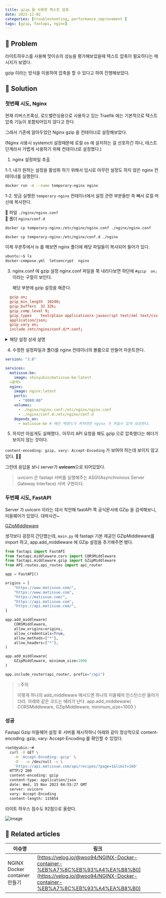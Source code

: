 ```yaml
---
title: gzip 을 사용한 텍스트 압축
date: 2023-11-02
categories: [troubleshooting, performance_improvement ]
tags: [gzip, fastapi, nginx]
---
```


## 🤔 Problem

라이트하우스를 사용해 맛이슈의 성능을 평가해보았을때 텍스트 압축이 필요하다는 메시지가 보였다.

gzip 이라는 방식을 이용하여 압축을 할 수 있다고 하여 진행해보았다.

## 🌱 Solution

### 첫번째 시도, Nginx

현재 리버스프록싱, 로드밸런싱용으로 사용하고 있는 Traefik 에는 기본적으로 텍스트압축 기능이 포함되어있지 않다고 한다.

그래서 기존에 알아두었던 Nginx gzip 을 컨테이너로 설정해보았다.

(Nginx 사용시 systemctl 설정때문에 로컬 os 에 설치하는 걸 선호하긴 하나, 테스트 단계라서 가볍게 사용하기 위해 컨테이너로 설정했다.)

1. nginx 설정파일 추출

1-1. 내가 원하는 설정을 활성화 하기 위해서 임시로 아무런 설정도 하지 않은 nginx 컨테이너를 실행한다.

  ```sh
  docker run -d --name temporary-nginx nginx
  ```

1-2. 방금 실행한 `temporary-nginx` 컨테이너에서 설정 관련 부분들만 쏙 빼서 로컬 머신에 복사한다.

  📄 파일 `./nginx/nginx.conf`  
  📁 폴더 `nginx/conf.d` 

  ```sh
  docker cp temporary-nginx:/etc/nginx/nginx.conf ./nginx/nginx.conf

  docker cp temporary-nginx:/etc/nginx/conf.d ./nginx
  ```

  이제 우분투에서 ls 를 해보면 nginx 폴더에 해당 파일들이 복사되어 들어가 있다.

  ```sh
  ubuntu:~$ ls
  docker-compose.yml  letsencrypt  nginx
  ```

3. nginx.conf 에 gzip 설정
   nginx.conf 파일을 쭉 내리다보면 하단에 `#gzip  on;` 이라는 구절이 보인다.

   해당 부분에 gzip 설정을 해준다.

  ```conf
    gzip on;
    gzip_min_length  10240;
    gzip_buffers  32 32k;
    gzip_comp_level 9;
    gzip_types    text/plain application/x-javascript text/xml text/css                   
    application/json;
    gzip_vary on;    
    include /etc/nginx/conf.d/*.conf;
  ```
  <details markdown="block"><summary> 해당 설정 상세 설명 </summary>
    ```js
      gzip on; // gzip 압축 기능 활성화
      gzip_min_length  10240; // 최소 10,240바이트(약 10KB) 크기의 콘텐츠에만 압축이 적용됨
      gzip_buffers  32 32k; // 압축 처리에 사용될 메모리 버퍼의 수와 크기를 정의
      gzip_comp_level 9; // 압축 수준을 설정. 압축 수준이 높을시 자원을 많이 사용하지만 요즘은 하드웨어 좋아져서 가장 높은 수준인 9로 설정했다.
      gzip_types text/plain application/x-javascript text/xml text/css application/json; // 일반 텍스트, JavaScript, XML, CSS, JSON 파일에 압축이 적용    
      gzip_vary on;    // Vary: Accept-Encoding 헤더를 응답에 추가하여, 압축된 버전과 압축되지 않은 버전의 콘텐츠가 클라이언트나 중간 프록시에 의해 별도로 캐시될 수 있도록 한다.
      include /etc/nginx/conf.d/*.conf; // `/etc/nginx/conf.d/` 디렉토리 내의 모든 `.conf` 확장자를 가진 파일을 현재 설정 파일에 포함시킵니다. 
    ```
  </details>   

4. 수정한 설정파일과 폴더를 nginx 컨테이너의 볼륨으로 만들어 마운트한다.

  ```yml
  version: "3.8"

  services:
    matissue-be:
      image: shinyubin/matissue-be:latest
    <중략>
    nginx:
      image: nginx:latest
      ports:
        - "8080:80"
      volumes:
        - ./nginx/nginx.conf:/etc/nginx/nginx.conf
        - ./nginx/conf.d:/etc/nginx/conf.d
      depends_on:
        - matissue-be # 메인 백엔드가 켜져야만 nginx 가 켜질수 있게 보장한다.
  ```

5. 하지만 아쉽게도 실패했다..
   아무리 API 요청을 해도 gzip 으로 압축했다는 헤더가 보이지 않는 것이다.

  `content-encoding: gzip, vary: Accept-Encoding` 가 보여야 하는데 보이지 않고 있다. 🤦‍♀️

  그런데 응답을 보니 server가 **uvicorn**으로 되어있었다.

  > uvicorn 은 fastapi 서버를 실행해주는 ASGI(Asynchronous Server Gateway Interface) 서버 구현이다.


### 두번째 시도, FastAPI

  Server 가 uvicorn 이라는 데서 착안해 fastAPI 쪽 공식문서에 GZip 을 검색해보니, 미들웨어가 있었다.  대박사건~
  
  [GZipMiddleware]("https://fastapi.tiangolo.com/advanced/middleware/#gzipmiddleware")

  생각보다 굉장히 간단했는데, `main.py` 에 fastapi 기본 제공인 GZipMiddleware를 import 하고, app.add_middleware 에 GZip 설정을 추가해주면 됐다.

  ```py
  from fastapi import FastAPI
  from fastapi.middleware.cors import CORSMiddleware
  from fastapi.middleware.gzip import GZipMiddleware
  from API.routes.api_routes import api_router

  app = FastAPI()

  origins = [
      "https://www.matissue.com/",
      "https://www.matissue.com",
      "https://matissue.com/",
      "https://api.matissue.com",
      "https://api.matissue.com/",
  ]

  app.add_middleware(
      CORSMiddleware,
      allow_origins=origins,
      allow_credentials=True,
      allow_methods=["*"],
      allow_headers=["*"],
  )

  app.add_middleware(
      GZipMiddleware, minimum_size=1000
  )

  app.include_router(api_router, prefix="/api")
  ```

  > 💡주의
  >
  >  이렇게 하나의 add_middleware 메서드엔 하나의 미들웨어 인스턴스만 들어가더라. 아래와 같은 코드는 에러가 난다.
  >  app.add_middleware(
  >    CORSMiddleware,
  >    GZipMiddleware, minimum_size=1000
  > )


### 성공

  Fastapi Gzip 미들웨어 설정 후 서버를 재시작하니 아래와 같이 정상적으로 content-encoding: gzip, vary: Accept-Encoding 를 확인할 수 있었다.

  ```sh
  root@yubin:~#
    curl -X GET \
      -H 'Accept-Encoding: gzip' \
      -D - -o /dev/null -s \
      'https://api.matissue.com/api/recipes/?page=1&limit=160'
    HTTP/2 200 
    content-encoding: gzip
    content-type: application/json
    date: Wed, 15 Nov 2023 04:55:27 GMT
    server: uvicorn
    vary: Accept-Encoding
    content-length: 115854
  ```

  라이트 하우스 점수도 92점으로 올랐다.

  ![image](https://github.com/YubinShin/YubinShin.github.io/assets/68121478/c4a8f690-f0a7-4d7d-a128-4446162e321b)


## 📎 Related articles

| 이슈명                        | 링크                                                                                                                                                     |
| ----------------------------- | -------------------------------------------------------------------------------------------------------------------------------------------------------- |
| NGINX Docker container 만들기 | [https://velog.io/@woo94/NGINX-Docker-container-%EB%A7%8C%EB%93%A4%EA%B8%B0](https://velog.io/@woo94/NGINX-Docker-container-%EB%A7%8C%EB%93%A4%EA%B8%B0) |




